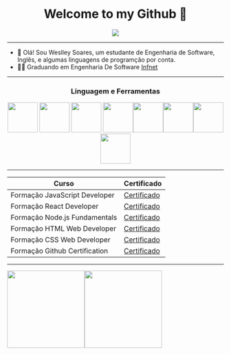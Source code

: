 <div align="center">
<h1>Welcome to my Github 🦾 </h1> 
</div>

<div align="center">
<img src="https://media2.giphy.com/media/v1.Y2lkPTc5MGI3NjExZGpuZjh5a3NzaWVwNXBwNGFtb255eDh0Nnh3YWdtbXl3bWN6ejE3cCZlcD12MV9pbnRlcm5hbF9naWZfYnlfaWQmY3Q9Zw/4uUnISbiiBAHmwHi4d/giphy.gif" >
</div>

----
- 👋 Olá! Sou Weslley Soares, um estudante de Engenharia de Software, Inglês, e algumas linguagens de programção por conta.  <br>
- 👨‍🎓 Graduando em Engenharia De Software [Infnet](https://faculdadeinfnet.com.br/faculdade/engenharia-de-software/)<br>
----
<div>
<h3 align="center"> Linguagem e Ferramentas </h3>
<p align="center">
 <img src="https://cdn.jsdelivr.net/gh/devicons/devicon@latest/icons/html5/html5-original-wordmark.svg" width="70px"> <img src="https://cdn.jsdelivr.net/gh/devicons/devicon@latest/icons/css3/css3-original-wordmark.svg" width="70px"> <img src="https://cdn.jsdelivr.net/gh/devicons/devicon@latest/icons/javascript/javascript-original.svg" width="70px">   <img src="https://cdn.jsdelivr.net/gh/devicons/devicon@latest/icons/react/react-original-wordmark.svg" width="70px"><img src="https://cdn.jsdelivr.net/gh/devicons/devicon@latest/icons/git/git-original.svg" width="70px"><img src="https://cdn.jsdelivr.net/gh/devicons/devicon@latest/icons/github/github-original.svg" width="70px"><img src="https://cdn.jsdelivr.net/gh/devicons/devicon@latest/icons/tailwindcss/tailwindcss-original.svg" width="70px"><img src="https://cdn.jsdelivr.net/gh/devicons/devicon@latest/icons/bootstrap/bootstrap-original-wordmark.svg" width="70px">
          
          
 </p>
</div>

---

<div align="center">

|Curso | Certificado |
|------|-------------|
Formação JavaScript Developer|[Certificado](https://www.dio.me/certificate/Q7SRLHEB/share)
|Formação React Developer|[Certificado](#)
|Formação Node.js Fundamentals|[Certificado](#)
|Formação HTML Web Developer|[Certificado](#)
|Formação CSS Web Developer|[Certificado](#)
|Formação Github Certification|[Certificado](#) 
</div>

---

<div  display="inline-block">

<img loading="lazy" height="180em" src="https://github-readme-stats.vercel.app/api/top-langs/?username=weslleysoaresc&layout=compact&langs_count=7&theme=dracula"/><img loading="lazy" height="180em" src="https://github-readme-stats.vercel.app/api?username=weslleysoaresc&show_icons=true&theme=dracula&include_all_commits=true&count_private=true"/>

</div>
<div>
</div>
<div>
</div>
<div>
</div>